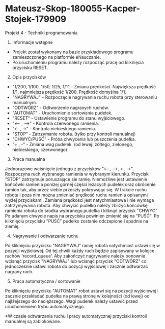 # Mateusz-Skop-180055-Kacper-Stojek-179909
Projekt 4 - Techniki programowania

1. Informacje wstępne

  - Projekt został wykonany na bazie przykładowego programu zamieszczonego na platformie eNauczanie.
  - Po uruchomieniu programu należy rozpocząć pracę od kliknięcia przycisku RESET.
  
2. Opis przycisków

  - "1/200, 1/100, 1/50, 1/25, 1/1" - Zmiana prędkości. Największa prędkość 1/1, najmniejsza prędkość 1/200. Prędkość domyślna 1/1.
  - "NAGRYWAJ" - Rozpoczęcie nagrywania ruchu robota przy sterowaniu manualnym.
  - "ODTWÓRZ" - Odtworzenie nagranych ruchów.
  - "AUTOMAT" - Uruchomienie sortowania pudełek.
  - "RESET" - Ustawienie programu do stanu wyjściowego.
  - "<-- , -->" - Kontrola czerwonego ramienia.
  - "<- , ->" - Kontrola niebieskiego ramienia.
  - "STOP" - Zatrzymanie robota. (tylko przy kontroli manualnej)
  - "CHWYĆ/PUŚĆ" - Próba chwycenia lub puszczenia pudełka.
  - "+ , -" - Zmiana wag pudełek. (od lewej: żółtego, zielonego, niebieskiego, czerwonego)
  
3. Praca manualna

  Jednorazowe wciśnięcie jednego z przycisków "<--, -->, <-, ->".
  Rozpoczyna ruch wybranego ramienia w wybranym kierunku.
  Przycisk "STOP" zatrzymuje poruszające sie ramię.
  Niemożliwe jest ustawienie końcówki ramienia poniżej górnej części leżacych pudełek oraz obrócenie ramion tak, aby przez siebie         przeszły pokrywając się.
  W trakcie ruchu robota i poza nim można zmieniać prędkość ruchu ramienia opisanymi wyżej przyciskami.
  Zamiana prędkości jest natychmiastowa i nie wymaga zatrzymywania robota.
  Aby chwycić pudełko należy zbliżyć końcówkę ramienia robota do środka wybranego pudełka i kliknąć przycisk "CHWYĆ"
  Po udanym chwycie napis na przycisku powinien zmienić się na "PUŚĆ".
  Po kliknięciu przycisku "PUŚĆ" pudełko zostanie odczepione i spadnie na ziemię.
  
4. Nagrywanie i odtwarzanie ruchu

  Po kliknięciu przycisku "NAGRYWAJ" ramię robota natychmiast ustawi się w pozycji wyjściowej.
  Od tej chwili każdy ruch będzie zapisywany w kolejce ruchów 'record_queue'.
  Aby zakończyć nagrywanie należy ponownie wcisnąć przycisk "NAGRYWAJ" lub wcisnąć przycisk "ODTWÓRZ" co jednocześnie ustawi robota do pozycji wyjściowej i zacznie odtwarzać nagrany ruch.
  
5. Praca automatyczna / sortowanie

  Po kliknięciu przycisku "AUTOMAT" robot ustawi się na pozycji wyjściowej i zacznie przekładać pudełka na prawą stronę w kolejności (od lewej) od najlżejszego do nacięższego.
  Wagi pudełek należy ustawić przed uruchomieniem trybu automatycznego.
  
*W czasie odtwarzania ruchu i pracy automatycznej przyciski kontroli manualnej są zablokowane.
